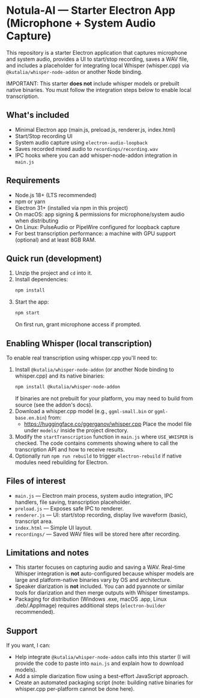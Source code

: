 # Notula-AI — Starter Electron App (Microphone + System Audio Capture)

This repository is a starter Electron application that captures microphone and system audio,
provides a UI to start/stop recording, saves a WAV file, and includes a placeholder for integrating
local Whisper (whisper.cpp) via `@kutalia/whisper-node-addon` or another Node binding.

IMPORTANT: This starter **does not** include whisper models or prebuilt native binaries.
You must follow the integration steps below to enable local transcription.

## What's included
- Minimal Electron app (main.js, preload.js, renderer.js, index.html)
- Start/Stop recording UI
- System audio capture using `electron-audio-loopback`
- Saves recorded mixed audio to `recordings/recording.wav`
- IPC hooks where you can add whisper-node-addon integration in `main.js`

## Requirements
- Node.js 18+ (LTS recommended)
- npm or yarn
- Electron 31+ (installed via npm in this project)
- On macOS: app signing & permissions for microphone/system audio when distributing
- On Linux: PulseAudio or PipeWire configured for loopback capture
- For best transcription performance: a machine with GPU support (optional) and at least 8GB RAM.

## Quick run (development)
1. Unzip the project and `cd` into it.
2. Install dependencies:
   ```bash
   npm install
   ```
3. Start the app:
   ```bash
   npm start
   ```
   On first run, grant microphone access if prompted.

## Enabling Whisper (local transcription)
To enable real transcription using whisper.cpp you'll need to:
1. Install `@kutalia/whisper-node-addon` (or another Node binding to whisper.cpp) and its native binaries:
   ```bash
   npm install @kutalia/whisper-node-addon
   ```
   If binaries are not prebuilt for your platform, you may need to build from source (see the addon's docs).
2. Download a whisper.cpp model (e.g., `ggml-small.bin` or `ggml-base.en.bin`) from:
   - https://huggingface.co/ggerganov/whisper.cpp
   Place the model file under `models/` inside the project directory.
3. Modify the `startTranscription` function in `main.js` where `USE_WHISPER` is checked.
   The code contains comments showing where to call the transcription API and how to receive results.
4. Optionally run `npm run rebuild` to trigger `electron-rebuild` if native modules need rebuilding for Electron.

## Files of interest
- `main.js` — Electron main process, system audio integration, IPC handlers, file saving, transcription placeholder.
- `preload.js` — Exposes safe IPC to renderer.
- `renderer.js` — UI: start/stop recording, display live waveform (basic), transcript area.
- `index.html` — Simple UI layout.
- `recordings/` — Saved WAV files will be stored here after recording.

## Limitations and notes
- This starter focuses on capturing audio and saving a WAV. Real-time Whisper integration is **not** auto-configured because
  whisper models are large and platform-native binaries vary by OS and architecture.
- Speaker diarization is **not** included. You can add pyannote or similar tools for diarization and then merge outputs with Whisper timestamps.
- Packaging for distribution (Windows .exe, macOS .app, Linux .deb/.AppImage) requires additional steps (`electron-builder` recommended).

## Support
If you want, I can:
- Help integrate `@kutalia/whisper-node-addon` calls into this starter (I will provide the code to paste into `main.js` and explain how to download models).
- Add a simple diarization flow using a best-effort JavaScript approach.
- Create an automated packaging script (note: building native binaries for whisper.cpp per-platform cannot be done here).
